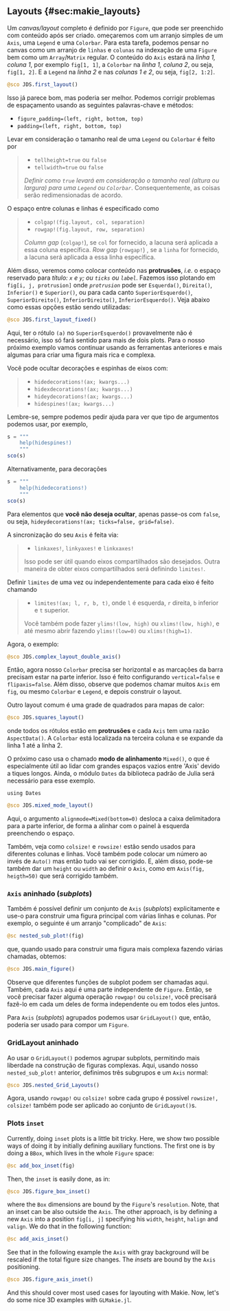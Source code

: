 ## Layouts {#sec:makie_layouts}

Um _canvas/layout_ completo é definido por `Figure`, que pode ser preenchido com conteúdo após ser criado.
omeçaremos com um arranjo simples de um `Axis`, uma `Legend` e uma `Colorbar`.
Para esta tarefa, podemos pensar no canvas como um arranjo de `linhas` e `colunas` na indexação de uma `Figure` bem como um `Array`/`Matrix` regular.
O conteúdo do `Axis` estará na _linha 1, coluna 1_, por exemplo `fig[1, 1]`, a `Colorbar` na _linha 1, coluna 2_, ou seja, `fig[1, 2]`.
E a `Legend` na _linha 2_ e nas _colunas 1 e 2_, ou seja, `fig[2, 1:2]`.

```jl
@sco JDS.first_layout()
```

Isso já parece bom, mas poderia ser melhor. Podemos corrigir problemas de espaçamento usando as seguintes palavras-chave e métodos:

- `figure_padding=(left, right, bottom, top)`
- `padding=(left, right, bottom, top)`

Levar em consideração o tamanho real de uma `Legend` ou `Colorbar` é feito por

> - `tellheight=true` ou `false`
> - `tellwidth=true` ou `false`
>
> _Definir como `true` levará em consideração o tamanho real (altura ou largura) para uma `Legend` ou `Colorbar`_.
> Consequentemente, as coisas serão redimensionadas de acordo.

O espaço entre colunas e linhas é especificado como

> - `colgap!(fig.layout, col, separation)`
> - `rowgap!(fig.layout, row, separation)`
>
> _Column gap_ (`colgap!`), se `col` for fornecido, a lacuna será aplicada a essa coluna específica.
>_Row gap_ (`rowgap!`) , se a `linha` for fornecido, a lacuna será aplicada a essa linha específica.

Além disso, veremos como colocar conteúdo nas **protrusões**, _i.e._ o espaço reservado para _título: `x` e `y`; ou `ticks` ou `label`_.
Fazemos isso plotando em `fig[i, j, protrusion]` onde _`protrusion`_ pode ser `Esquerda()`, `Direita()`, `Inferior()` e `Superior()`, ou para cada canto `SuperiorEsquerdo()`, `SuperiorDireito()`, `InferiorDireito()`, `InferiorEsquerdo()`.
Veja abaixo como essas opções estão sendo utilizadas:

```jl
@sco JDS.first_layout_fixed()
```

Aqui, ter o rótulo `(a)` no `SuperiorEsquerdo()` provavelmente não é necessário, isso só fará sentido para mais de dois plots.
Para o nosso próximo exemplo vamos continuar usando as ferramentas anteriores e mais algumas para criar uma figura mais rica e complexa.

Você pode ocultar decorações e espinhas de eixos com:

> - `hidedecorations!(ax; kwargs...)`
> - `hidexdecorations!(ax; kwargs...)`
> - `hideydecorations!(ax; kwargs...)`
> - `hidespines!(ax; kwargs...)`

Lembre-se, sempre podemos pedir ajuda para ver que tipo de argumentos podemos usar, por exemplo,

```jl
s = """
    help(hidespines!)
    """
sco(s)
```

Alternativamente, para decorações

```jl
s = """
    help(hidedecorations!)
    """
sco(s)
```

Para elementos que **você não deseja ocultar**, apenas passe-os com `false`, ou seja, `hideydecorations!(ax; ticks=false, grid=false)`.


A sincronização do seu `Axis` é feita via:

> - `linkaxes!`, `linkyaxes!` e `linkxaxes!`
>
> Isso pode ser útil quando eixos compartilhados são desejados.
> Outra maneira de obter eixos compartilhados será definindo `limites!`.

Definir `limites` de uma vez ou independentemente para cada eixo é feito chamando

> - `limites!(ax; l, r, b, t)`, onde `l` é esquerda, `r` direita, `b` inferior e `t` superior.
>
> Você também pode fazer `ylims!(low, high)` ou `xlims!(low, high)`, e até mesmo abrir fazendo `ylims!(low=0)` ou `xlims!(high=1)`.

Agora, o exemplo:

```jl
@sco JDS.complex_layout_double_axis()
```

Então, agora nosso `Colorbar` precisa ser horizontal e as marcações da barra precisam estar na parte inferior.
Isso é feito configurando `vertical=false` e `flipaxis=false`.
Além disso, observe que podemos chamar muitos `Axis` em `fig`, ou mesmo `Colorbar` e `Legend`, e depois construir o layout.

Outro layout comum é uma grade de quadrados para mapas de calor:

```jl
@sco JDS.squares_layout()
```

onde todos os rótulos estão em **protrusões** e cada `Axis` tem uma razão `AspectData()`.
A `Colorbar` está localizada na terceira coluna e se expande da linha 1 até a linha 2.

O próximo caso usa o chamado **modo de alinhamento** `Mixed()`, o que é especialmente útil ao lidar com grandes espaços vazios entre 'Axis' devido a tiques longos.
Ainda, o módulo `Dates` da biblioteca padrão de Julia será necessário para esse exemplo.

```
using Dates
```

```jl
@sco JDS.mixed_mode_layout()
```

Aqui, o argumento `alignmode=Mixed(bottom=0)` desloca a caixa delimitadora para a parte inferior, de forma a alinhar com o painel à esquerda preenchendo o espaço.

Também, veja como `colsize!` e `rowsize!` estão sendo usados para diferentes colunas e linhas.
Você também pode colocar um número ao invés de `Auto()` mas então tudo vai ser corrigido.
E, além disso, pode-se também dar um `height` ou `width` ao definir o `Axis`, como em `Axis(fig, heigth=50)` que será corrigido também.

### `Axis` aninhado (_subplots_)

Também é possível definir um conjunto de `Axis` (_subplots_) explicitamente e use-o para construir uma figura principal com várias linhas e colunas.
Por exemplo, o seguinte é um arranjo "complicado" de `Axis`:

```jl
@sc nested_sub_plot!(fig)
```

que, quando usado para construir uma figura mais complexa fazendo várias chamadas, obtemos:

```jl
@sco JDS.main_figure()
```

Observe que diferentes funções de subplot podem ser chamadas aqui.
Também, cada `Axis` aqui é uma parte independente de `Figure`.
Então, se você precisar fazer alguma operação `rowgap!` ou `colsize!`, você precisará fazê-lo em cada um deles de forma independente ou em todos eles juntos.

Para `Axis` (_subplots_) agrupados podemos usar `GridLayout()` que, então, poderia ser usado para compor um `Figure`.

### GridLayout aninhado

Ao usar o `GridLayout()` podemos agrupar subplots, permitindo mais liberdade na construção de figuras complexas.
Aqui, usando nosso `nested_sub_plot!` anterior, definimos três subgrupos e um `Axis` normal:

```jl
@sco JDS.nested_Grid_Layouts()
```

Agora, usando `rowgap!` ou `colsize!` sobre cada grupo é possível `rowsize!, colsize!` também pode ser aplicado ao conjunto de `GridLayout()`s.

### Plots `inset`

Currently, doing `inset` plots is a little bit tricky.
Here, we show two possible ways of doing it by initially defining auxiliary functions.
The first one is by doing a `BBox`, which lives in the whole `Figure` space:

```jl
@sc add_box_inset(fig)
```

Then, the `inset` is easily done, as in:

```jl
@sco JDS.figure_box_inset()
```

where the `Box` dimensions are bound by the `Figure`'s `resolution`.
Note, that an inset can be also outside the `Axis`.
The other approach, is by defining a new `Axis` into a position `fig[i, j]` specifying his `width`, `height`, `halign` and `valign`.
We do that in the following function:

```jl
@sc add_axis_inset()
```

See that in the following example the `Axis` with gray background will be rescaled if the total figure size changes.
The _insets_ are bound by the `Axis` positioning.

```jl
@sco JDS.figure_axis_inset()
```

And this should cover most used cases for layouting with Makie.
Now, let's do some nice 3D examples with  `GLMakie.jl`.
